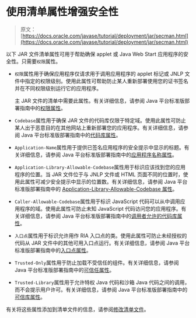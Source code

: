 # 使用清单属性增强安全性

> 原文： [https://docs.oracle.com/javase/tutorial/deployment/jar/secman.html](https://docs.oracle.com/javase/tutorial/deployment/jar/secman.html)

以下 JAR 文件清单属性可用于帮助确保 applet 或 Java Web Start 应用程序的安全性。只需要`权限`属性。

*   `权限`属性用于确保应用程序仅请求用于调用应用程序的 applet 标记或 JNLP 文件中指定的权限级别。使用此属性可帮助防止某人重新部署使用您的证书签名并在不同权限级别运行它的应用程序。

    主 JAR 文件的清单中需要此属性。有关详细信息，请参阅 Java 平台标准版部署指南中的[权限属性](https://docs.oracle.com/javase/8/docs/technotes/guides/deploy/manifest.html#JSDPG896)。

*   `Codebase`属性用于确保 JAR 文件的代码库仅限于特定域。使用此属性可防止某人出于恶意目的在其他网站上重新部署您的应用程序。有关详细信息，请参阅 Java 平台标准版部署指南中的[代码库属性](https://docs.oracle.com/javase/8/docs/technotes/guides/deploy/manifest.html#JSDPG897)。

*   `Application-Name`属性用于提供已签名应用程序的安全提示中显示的标题。有关详细信息，请参阅 Java 平台标准版部署指南中的[应用程序名称属性](https://docs.oracle.com/javase/8/docs/technotes/guides/deploy/manifest.html#JSDPG899)。

*   `Application-Library-Allowable-Codebase`属性用于标识应该找到您的应用程序的位置。当 JAR 文件位于与 JNLP 文件或 HTML 页面不同的位置时，使用此属性可减少安全提示中显示的位置数。有关详细信息，请参阅 Java 平台标准版部署指南中的 [Application-Library-Allowable-Codebase 属性](https://docs.oracle.com/javase/8/docs/technotes/guides/deploy/manifest.html#JSDPG900)。

*   `Caller-Allowable-Codebase`属性用于标识 JavaScript 代码可以从中调用应用程序的域。使用此属性可防止未知 JavaScript 代码访问您的应用程序。有关详细信息，请参阅 Java 平台标准版部署指南中的[调用者允许的代码库属性](https://docs.oracle.com/javase/8/docs/technotes/guides/deploy/manifest.html#JSDPG901)。

*   `入口点`属性用于标识允许用作 RIA 入口点的类。使用此属性可防止未经授权的代码从 JAR 文件中的其他可用入口点运行。有关详细信息，请参阅 Java 平台标准版部署指南中的[入口点属性](https://docs.oracle.com/javase/8/docs/technotes/guides/deploy/manifest.html#JSDPG902)。

*   `Trusted-Only`属性用于防止加载不受信任的组件。有关详细信息，请参阅 Java 平台标准版部署指南中的[可信任属性](https://docs.oracle.com/javase/8/docs/technotes/guides/deploy/manifest.html#JSDPG903)。

*   `Trusted-Library`属性用于允许特权 Java 代码和沙箱 Java 代码之间的调用，而不会提示用户许可。有关详细信息，请参阅 Java 平台标准版部署指南中的[可信库属性](https://docs.oracle.com/javase/8/docs/technotes/guides/deploy/manifest.html#JSDPG904)。

有关将这些属性添加到清单文件的信息，请参阅[修改清单文件](modman.html)。